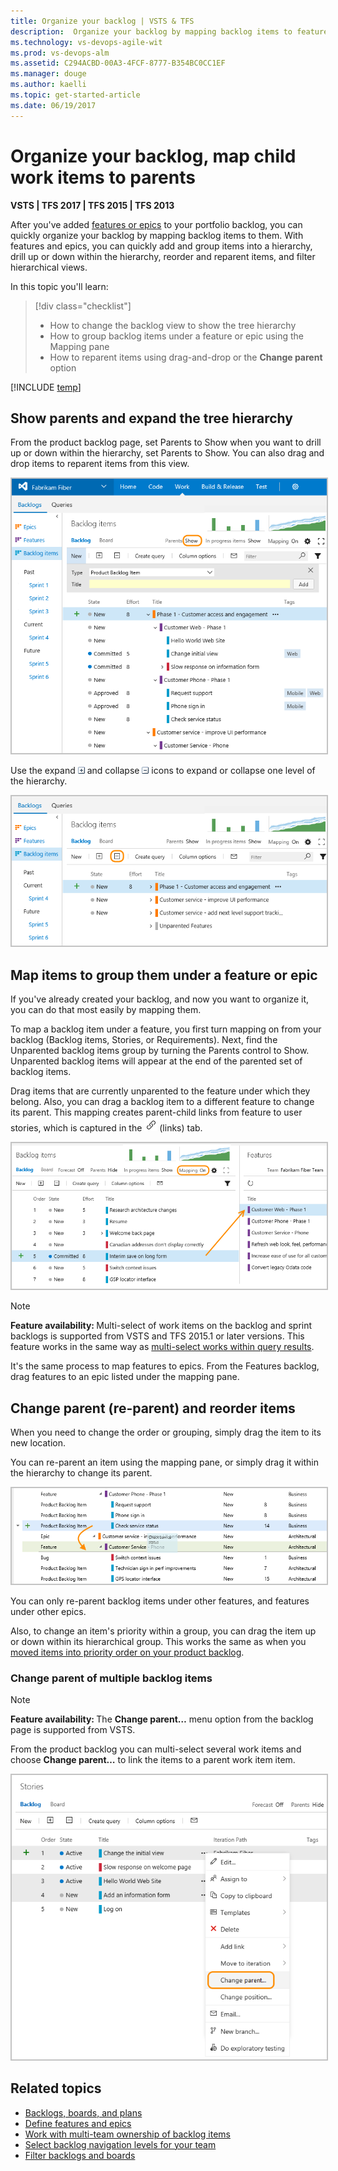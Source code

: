 ```yaml
---
title: Organize your backlog | VSTS & TFS  
description:  Organize your backlog by mapping backlog items to features, and features to epics in Visual Studio Team Services or the web portal for Team Foundation Server (TFS)  
ms.technology: vs-devops-agile-wit
ms.prod: vs-devops-alm
ms.assetid: C294ACBD-00A3-4FCF-8777-B354BC0CC1EF  
ms.manager: douge
ms.author: kaelli
ms.topic: get-started-article  
ms.date: 06/19/2017
--- 
```


# Organize your backlog, map child work items to parents 


<b>VSTS | TFS 2017 | TFS 2015 | TFS 2013</b> 


After you've added [features or epics](define-features-epics.md) to your portfolio backlog, you can quickly organize your backlog by mapping backlog items to them. With features and epics, you can quickly add and group items into a hierarchy, drill up or down within the hierarchy, reorder and reparent items, and filter hierarchical views.   
 

In this topic you'll learn:  

> [!div class="checklist"] 
> * How to change the backlog view to show the tree hierarchy  
> * How to group backlog items under a feature or epic using the Mapping pane  
> * How to reparent items using drag-and-drop or the **Change parent** option       


[!INCLUDE [temp](../_shared/image-differences.md)]

## Show parents and expand the tree hierarchy  
From the product backlog page, set Parents to Show when you want to drill up or down within the hierarchy, set Parents to Show. You can also drag and drop items to reparent items from this view. 

<img src="_img/org-backlog-intro-show-parents-ts-new-nav.png" alt="Hierarchical view of backlogs" style="border: 2px solid #C3C3C3;" />  

Use the expand ![expand icon](../_img/icons/expand_icon.png) and collapse ![collapse icon](../_img/icons/collapse_icon.png) icons to expand or collapse one level of the hierarchy. 
  
<img src="_img/org-backlog-collapse-backlog-ts-new-nav.png" alt="Collapsed hierachical view" style="border: 2px solid #C3C3C3;" />  


<a id="mapping">  </a>

## Map items to group them under a feature or epic 
If you've already created your backlog, and now you want to organize it, you can do that most easily by mapping them.   

To map a backlog item under a feature, you first turn mapping on from your backlog (Backlog items, Stories, or Requirements). Next, find the Unparented backlog items group by turning the Parents control to Show. Unparented backlog items will appear at the end of the parented set of backlog items. 
 
Drag items that are currently unparented to the feature under which they belong. Also, you can drag a backlog item to a different feature to change its parent. This mapping creates parent-child links from feature to user stories, which is captured in the ![Links tab icon](../backlogs/_img/icon-links-tab-wi.png) (links) tab.

<img src="_img/org-backlog-map-pbi-to-feature-ts-new-nav.png" alt="Map a backlog item to a portfolio backlog work item" style="border: 2px solid #C3C3C3;" />  

>[!NOTE]  
><b>Feature availability: </b> Multi-select of work items on the backlog and sprint backlogs is supported from VSTS and TFS 2015.1 or later versions. This feature works in the same way as [multi-select works within query results](../backlogs/bulk-modify-work-items.md).   

It's the same process to map features to epics. From the Features backlog, drag features to an epic listed under the mapping pane.  

<a id="reparent">  </a>

## Change parent (re-parent) and reorder items
When you need to change the order or grouping, simply drag the item to its new location. 

You can re-parent an item using the mapping pane, or simply drag it within the hierarchy to change its parent.  

<img src="_img/ALM_OB_ReparentAnItem.png" alt="Reparent or reorder work items on a backlog" style="border: 2px solid #C3C3C3;" />  

 You can only re-parent backlog items under other features, and features under other epics. 

Also, to change an item's priority within a group, you can drag the item up or down within its hierarchical group. 
This works the same as when you [moved items into priority order on your product backlog](create-your-backlog.md).   


<a id="change-parent-option">  </a>

### Change parent of multiple backlog items 

>[!NOTE]  
><b>Feature availability: </b> The **Change parent&hellip;** menu option from the backlog page is supported from VSTS. 

From the product backlog you can multi-select several work items and choose **Change parent&hellip;** to link the items to a parent work item item. 

<img src="_img/org-backlog-change-parent.png" alt="Change parent of several backlog items" style="border: 2px solid #C3C3C3;" /> 


## Related topics  

- [Backlogs, boards, and plans](../backlogs-boards-plans.md)  
- [Define features and epics](define-features-epics.md)
- [Work with multi-team ownership of backlog items](work-multi-team-ownership-backlogs.md)
- [Select backlog navigation levels for your team](../customize/select-backlog-navigation-levels.md)
- [Filter backlogs and boards](../how-to/filter-backlog-or-board.md)  
